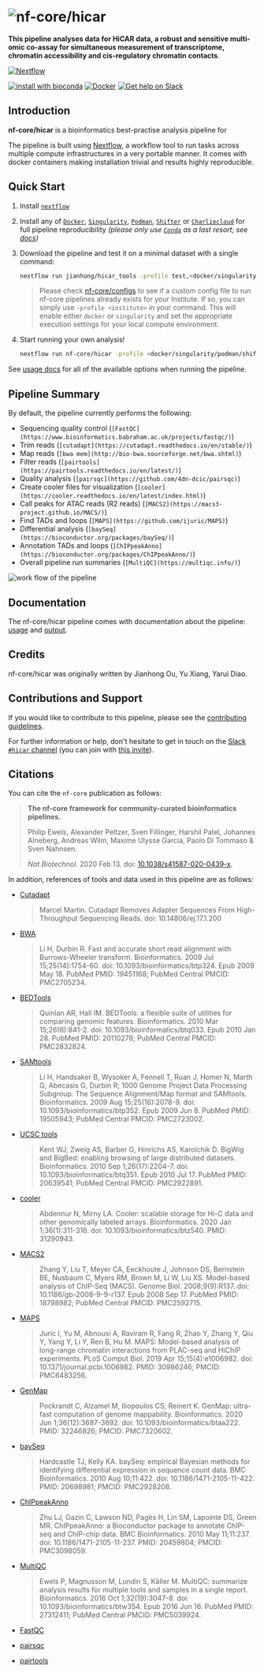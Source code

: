# ![nf-core/hicar](docs/images/nf-core-hicar_logo.png)

**This pipeline analyses data for HiCAR data, a robust and sensitive multi-omic co-assay for simultaneous measurement of transcriptome, chromatin accessibility and cis-regulatory chromatin contacts**.

<!-- TODO [![GitHub Actions CI Status](https://github.com/nf-core/hicar/workflows/nf-core%20CI/badge.svg)](https://github.com/nf-core/hicar/actions)
[![GitHub Actions Linting Status](https://github.com/nf-core/hicar/workflows/nf-core%20linting/badge.svg)](https://github.com/nf-core/hicar/actions) -->
[![Nextflow](https://img.shields.io/badge/nextflow-%E2%89%A520.04.0-brightgreen.svg)](https://www.nextflow.io/)

[![install with bioconda](https://img.shields.io/badge/install%20with-bioconda-brightgreen.svg)](https://bioconda.github.io/)
[![Docker](https://img.shields.io/docker/automated/nfcore/hicar.svg)](https://hub.docker.com/r/nfcore/hicar)
[![Get help on Slack](http://img.shields.io/badge/slack-nf--core%20%23hicar-4A154B?logo=slack)](https://nfcore.slack.com/channels/hicar)

## Introduction

<!-- TODO nf-core: Write a 1-2 sentence summary of what data the pipeline is for and what it does -->
**nf-core/hicar** is a bioinformatics best-practise analysis pipeline for

The pipeline is built using [Nextflow](https://www.nextflow.io), a workflow tool to run tasks across multiple compute infrastructures in a very portable manner. It comes with docker containers making installation trivial and results highly reproducible.

## Quick Start

1. Install [`nextflow`](https://nf-co.re/usage/installation)

2. Install any of [`Docker`](https://docs.docker.com/engine/installation/), [`Singularity`](https://www.sylabs.io/guides/3.0/user-guide/), [`Podman`](https://podman.io/), [`Shifter`](https://nersc.gitlab.io/development/shifter/how-to-use/) or [`Charliecloud`](https://hpc.github.io/charliecloud/) for full pipeline reproducibility _(please only use [`Conda`](https://conda.io/miniconda.html) as a last resort; see [docs](https://nf-co.re/usage/configuration#basic-configuration-profiles))_

3. Download the pipeline and test it on a minimal dataset with a single command:

    ```bash
    nextflow run jianhong/hicar_tools -profile test,<docker/singularity/podman/shifter/charliecloud/conda/institute>
    ```
    
    <!-- TODO ```bash
    nextflow run nf-core/hicar -profile test,<docker/singularity/podman/shifter/charliecloud/conda/institute>
    ``` -->

    > Please check [nf-core/configs](https://github.com/nf-core/configs#documentation) to see if a custom config file to run nf-core pipelines already exists for your Institute. If so, you can simply use `-profile <institute>` in your command. This will enable either `docker` or `singularity` and set the appropriate execution settings for your local compute environment.

4. Start running your own analysis!

    <!-- TODO nf-core: Update the example "typical command" below used to run the pipeline -->

    ```bash
    nextflow run nf-core/hicar -profile <docker/singularity/podman/shifter/charliecloud/conda/institute> --input 'design.csv' --genome GRCh37
    ```

See [usage docs](docs/usage.md) for all of the available options when running the pipeline.
<!-- TODO See [usage docs](https://nf-co.re/hicar/usage) for all of the available options when running the pipeline. -->

## Pipeline Summary

By default, the pipeline currently performs the following:

<!-- TODO nf-core: Fill in short bullet-pointed list of default steps of pipeline -->

* Sequencing quality control (`[FastQC](https://www.bioinformatics.babraham.ac.uk/projects/fastqc/)`)
* Trim reads (`[cutadapt](https://cutadapt.readthedocs.io/en/stable/)`)
* Map reads (`[bwa mem](http://bio-bwa.sourceforge.net/bwa.shtml)`)
* Filter reads (`[pairtools](https://pairtools.readthedocs.io/en/latest/)`)
* Quality analysis (`[pairsqc](https://github.com/4dn-dcic/pairsqc)`)
* Create cooler files for visualization (`[cooler](https://cooler.readthedocs.io/en/latest/index.html)`)
* Call peaks for ATAC reads (R2 reads) (`[MACS2](https://macs3-project.github.io/MACS/)`)
* Find TADs and loops (`[MAPS](https://github.com/ijuric/MAPS)`)
* Differential analysis (`[baySeq](https://bioconductor.org/packages/baySeq/)`)
* Annotation TADs and loops (`[ChIPpeakAnno](https://bioconductor.org/packages/ChIPpeakAnno/)`)
* Overall pipeline run summaries (`[MultiQC](https://multiqc.info/)`)

![work flow of the pipeline](assets/workflow.svg)

## Documentation

The nf-core/hicar pipeline comes with documentation about the pipeline: [usage](docs/usage.md) and [output](docs/output.md).
<!-- TODO The nf-core/hicar pipeline comes with documentation about the pipeline: [usage](https://nf-co.re/hicar/usage) and [output](https://nf-co.re/hicar/output). -->

<!-- TODO nf-core: Add a brief overview of what the pipeline does and how it works -->

## Credits

nf-core/hicar was originally written by Jianhong Ou, Yu Xiang, Yarui Diao.

<!--  We thank the following people for their extensive assistance in the development
of this pipeline: -->

<!-- TODO nf-core: If applicable, make list of people who have also contributed -->

## Contributions and Support

If you would like to contribute to this pipeline, please see the [contributing guidelines](.github/CONTRIBUTING.md).

For further information or help, don't hesitate to get in touch on the [Slack `#hicar` channel](https://nfcore.slack.com/channels/hicar) (you can join with [this invite](https://nf-co.re/join/slack)).

## Citations

<!-- TODO nf-core: Add citation for pipeline after first release. Uncomment lines below and update Zenodo doi. -->
<!-- If you use  nf-core/hicar for your analysis, please cite it using the following doi: [10.5281/zenodo.XXXXXX](https://doi.org/10.5281/zenodo.XXXXXX) -->

You can cite the `nf-core` publication as follows:

> **The nf-core framework for community-curated bioinformatics pipelines.**
>
> Philip Ewels, Alexander Peltzer, Sven Fillinger, Harshil Patel, Johannes Alneberg, Andreas Wilm, Maxime Ulysse Garcia, Paolo Di Tommaso & Sven Nahnsen.
>
> _Nat Biotechnol._ 2020 Feb 13. doi: [10.1038/s41587-020-0439-x](https://dx.doi.org/10.1038/s41587-020-0439-x).

In addition, references of tools and data used in this pipeline are as follows:

<!-- TODO nf-core: Add bibliography of tools and data used in your pipeline -->
* [Cutadapt](http://dx.doi.org/10.14806/ej.17.1.200)
  > Marcel Martin. Cutadapt Removes Adapter Sequences From High-Throughput Sequencing Reads. doi: 10.14806/ej.17.1.200

* [BWA](https://www.ncbi.nlm.nih.gov/pubmed/19451168/)
  > Li H, Durbin R. Fast and accurate short read alignment with Burrows-Wheeler transform. Bioinformatics. 2009 Jul 15;25(14):1754-60. doi: 10.1093/bioinformatics/btp324. Epub 2009 May 18. PubMed PMID: 19451168; PubMed Central PMCID: PMC2705234.

* [BEDTools](https://www.ncbi.nlm.nih.gov/pubmed/20110278/)
  > Quinlan AR, Hall IM. BEDTools: a flexible suite of utilities for comparing genomic features. Bioinformatics. 2010 Mar 15;26(6):841-2. doi: 10.1093/bioinformatics/btq033. Epub 2010 Jan 28. PubMed PMID: 20110278; PubMed Central PMCID: PMC2832824.

* [SAMtools](https://www.ncbi.nlm.nih.gov/pubmed/19505943/)
  > Li H, Handsaker B, Wysoker A, Fennell T, Ruan J, Homer N, Marth G, Abecasis G, Durbin R; 1000 Genome Project Data Processing Subgroup. The Sequence Alignment/Map format and SAMtools. Bioinformatics. 2009 Aug 15;25(16):2078-9. doi: 10.1093/bioinformatics/btp352. Epub 2009 Jun 8. PubMed PMID: 19505943; PubMed Central PMCID: PMC2723002.

* [UCSC tools](https://www.ncbi.nlm.nih.gov/pubmed/20639541/)
  > Kent WJ, Zweig AS, Barber G, Hinrichs AS, Karolchik D. BigWig and BigBed: enabling browsing of large distributed datasets. Bioinformatics. 2010 Sep 1;26(17):2204-7. doi: 10.1093/bioinformatics/btq351. Epub 2010 Jul 17. PubMed PMID: 20639541; PubMed Central PMCID: PMC2922891.

* [cooler](https://pubmed.ncbi.nlm.nih.gov/31290943/)
  > Abdennur N, Mirny LA. Cooler: scalable storage for Hi-C data and other genomically labeled arrays. Bioinformatics. 2020 Jan 1;36(1):311-316. doi: 10.1093/bioinformatics/btz540. PMID: 31290943.

* [MACS2](https://www.ncbi.nlm.nih.gov/pubmed/18798982/)
  > Zhang Y, Liu T, Meyer CA, Eeckhoute J, Johnson DS, Bernstein BE, Nusbaum C, Myers RM, Brown M, Li W, Liu XS. Model-based analysis of ChIP-Seq (MACS). Genome Biol. 2008;9(9):R137. doi: 10.1186/gb-2008-9-9-r137. Epub 2008 Sep 17. PubMed PMID: 18798982; PubMed Central PMCID: PMC2592715.

* [MAPS](https://pubmed.ncbi.nlm.nih.gov/30986246/)
  > Juric I, Yu M, Abnousi A, Raviram R, Fang R, Zhao Y, Zhang Y, Qiu Y, Yang Y, Li Y, Ren B, Hu M. MAPS: Model-based analysis of long-range chromatin interactions from PLAC-seq and HiChIP experiments. PLoS Comput Biol. 2019 Apr 15;15(4):e1006982. doi: 10.1371/journal.pcbi.1006982. PMID: 30986246; PMCID: PMC6483256.

* [GenMap](https://pubmed.ncbi.nlm.nih.gov/32246826/)
  > Pockrandt C, Alzamel M, Iliopoulos CS, Reinert K. GenMap: ultra-fast computation of genome mappability. Bioinformatics. 2020 Jun 1;36(12):3687-3692. doi: 10.1093/bioinformatics/btaa222. PMID: 32246826; PMCID: PMC7320602.

* [baySeq](https://pubmed.ncbi.nlm.nih.gov/20698981/)
  > Hardcastle TJ, Kelly KA. baySeq: empirical Bayesian methods for identifying differential expression in sequence count data. BMC Bioinformatics. 2010 Aug 10;11:422. doi: 10.1186/1471-2105-11-422. PMID: 20698981; PMCID: PMC2928208.

* [ChIPpeakAnno](https://pubmed.ncbi.nlm.nih.gov/20459804/)
  > Zhu LJ, Gazin C, Lawson ND, Pagès H, Lin SM, Lapointe DS, Green MR. ChIPpeakAnno: a Bioconductor package to annotate ChIP-seq and ChIP-chip data. BMC Bioinformatics. 2010 May 11;11:237. doi: 10.1186/1471-2105-11-237. PMID: 20459804; PMCID: PMC3098059.

* [MultiQC](https://www.ncbi.nlm.nih.gov/pubmed/27312411/)
  > Ewels P, Magnusson M, Lundin S, Käller M. MultiQC: summarize analysis results for multiple tools and samples in a single report. Bioinformatics. 2016 Oct 1;32(19):3047-8. doi: 10.1093/bioinformatics/btw354. Epub 2016 Jun 16. PubMed PMID: 27312411; PubMed Central PMCID: PMC5039924.

* [FastQC](https://www.bioinformatics.babraham.ac.uk/projects/fastqc/)

* [pairsqc](https://github.com/4dn-dcic/pairsqc)

* [pairtools](https://github.com/open2c/pairtools)
